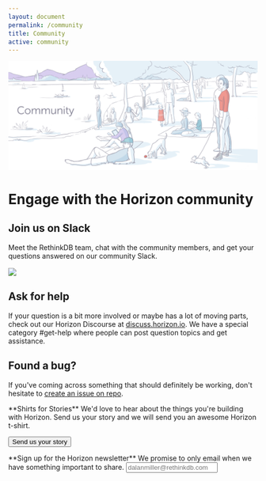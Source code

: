 ```yaml
---
layout: document
permalink: /community
title: Community
active: community
---
```


![](/images/community.png)

# Engage with the Horizon community

## Join us on Slack
Meet the RethinkDB team, chat with the community members, and get your questions answered on our community Slack.

<a href="http://slack.rethinkdb.com/"><img valign="middle"  src="http://slack.rethinkdb.com/badge.svg"></a>

## Ask for help
If your question is a bit more involved or maybe has a lot of moving parts, check out our Horizon Discourse at
[discuss.horizon.io](https://discuss.horizon.io/c/get-help). We have a special category #get-help where people can
post question topics and get assistance.

## Found a bug?
If you've coming across something that should definitely be working, don't hesitate to [create an issue on repo](https://github.com/rethinkdb/horizon/issues/new).

<aside>
**Shirts for Stories**
We'd love to hear about the things you're building with Horizon. Send us your story and we will send you an awesome Horizon t-shirt.

<button> Send us your story </button>
</aside>

<aside>
**Sign up for the Horizon newsletter**
We promise to only email when we have something important to share.
<input type="email" placeholder="dalanmiller@rethinkdb.com">
</aside>
